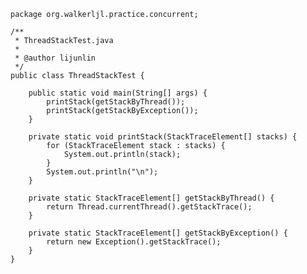     package org.walkerljl.practice.concurrent;
    
    /**
     * ThreadStackTest.java
     *
     * @author lijunlin
     */
    public class ThreadStackTest {
    
        public static void main(String[] args) {
            printStack(getStackByThread());
            printStack(getStackByException());
        }
    
        private static void printStack(StackTraceElement[] stacks) {
            for (StackTraceElement stack : stacks) {
                System.out.println(stack);
            }
            System.out.println("\n");
        }
    
        private static StackTraceElement[] getStackByThread() {
            return Thread.currentThread().getStackTrace();
        }
    
        private static StackTraceElement[] getStackByException() {
            return new Exception().getStackTrace();
        }
    }
